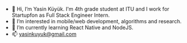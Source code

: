 - 👋 Hi, I’m Yasin Küyük. I'm 4th grade student at ITU and I work for Startupfon as Full Stack Engineer Intern.
- 👀 I’m interested in mobile/web development, algorithms and research.
- 🌱 I’m currently learning React Native and NodeJS.
- 📫 yasinkuyuk@gmail.com

<!---
yasinkuyuk/yasinkuyuk is a ✨ special ✨ repository because its `README.md` (this file) appears on your GitHub profile.
You can click the Preview link to take a look at your changes.
--->
